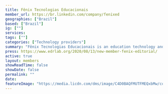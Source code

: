 ```yaml
---
title: Fênix Tecnologias Educacionais
member_url: https://br.linkedin.com/company/fenixed
geographies: ["Brazil"]
based: ["Brazil"]
ig: [""] 
services: 
tags: [""]
categories: ["Technology providers"]
summary: "Fênix Tecnologias Educacionais is an education technology and services company based in Brazil."
press: https://www.edrlab.org/2020/08/13/new-member-fenix-editorial/
active: true
layout: members
showReadTime: false
showDate: false
permalink: ""
date: 
featureImage: "https://media.licdn.com/dms/image/C4D0BAQFMUTFMEQxbMw/company-logo_200_200/0/1630511364904?e=2147483647&v=beta&t=pUnF4Za82Qm0cmrbNWp80uHTF_6rSVroy1gkWsA2T6M"
---
```

